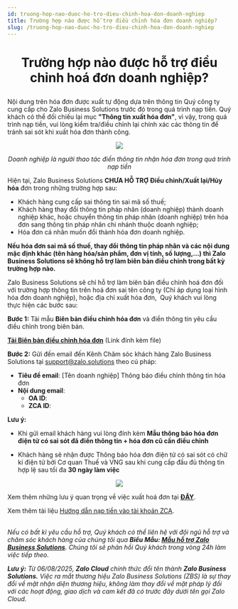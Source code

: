 ```yaml
---
id: truong-hop-nao-duoc-ho-tro-dieu-chinh-hoa-don-doanh-nghiep
title: Trường hợp nào được hỗ trợ điều chỉnh hóa đơn doanh nghiệp?
slug: /truong-hop-nao-duoc-ho-tro-dieu-chinh-hoa-don-doanh-nghiep
---
```


# <p align="center">Trường hợp nào được hỗ trợ điều chỉnh hoá đơn doanh nghiệp?</p>


Nội dung trên hóa đơn được xuất tự động dựa trên thông tin Quý công ty cung cấp cho Zalo Business Solutions trước đó trong quá trình nạp tiền. Quý khách có thể đối chiếu lại mục **"Thông tin xuất hóa đơn"**, vì vậy, trong quá trình nạp tiền, vui lòng kiểm tra/điều chỉnh lại chính xác các thông tin để tránh sai sót khi xuất hóa đơn thành công.

<p align="center">
  <img src="https://stc-oa.zdn.vn/uploads/5630cdb5b02cf9dc09d97fe724f1a47b.jpg" />
</p>


_<p align="center">Doanh nghiệp là người thao tác điền thông tin nhận hóa đơn trong quá trình nạp tiền</p>_


Hiện tại, Zalo Business Solutions **CHƯA HỖ TRỢ Điều chỉnh/Xuất lại/Hủy hóa** đơn trong những trường hợp sau: 

*   Khách hàng cung cấp sai thông tin sai mã số thuế;
*   Khách hàng thay đổi thông tin pháp nhân (doanh nghiệp) thành doanh nghiệp khác, hoặc chuyển thông tin pháp nhân (doanh nghiệp) trên hóa đơn sang thông tin pháp nhân chi nhánh thuộc doanh nghiệp;
*   Hóa đơn cá nhân muốn đổi thành hóa đơn doanh nghiệp.

**Nếu hóa đơn sai mã số thuế, thay đổi thông tin pháp nhân và các nội dung mặc định khác (tên hàng hóa/sản phẩm, đơn vị tính, số lượng,...) thì Zalo Business Solutions sẽ không hỗ trợ làm biên bản điều chỉnh trong bất kỳ trường hợp nào.**

Zalo Business Solutions sẽ chỉ hỗ trợ làm biên bản điều chỉnh hoá đơn đối với trường hợp thông tin trên hoá đơn sai tên công ty (Chỉ áp dụng loại hình hóa đơn doanh nghiệp), hoặc địa chỉ xuất hóa đơn,  Quý khách vui lòng thực hiện các bước sau:

**Bước 1:** Tải mẫu **Biên bản điều chỉnh hóa đơn** và điền thông tin yêu cầu điều chỉnh trong biên bản.

[**Tải Biên bản điều chỉnh hóa đơn**](https://adtima.my.salesforce.com/sfc/p/#2w000002llxF/a/A70000002YxQ/eV8W2RY0Kyr0NdGao0_hmnLJz7wawtpFdpAhEK.9EBw) (Link đính kèm file)

**Bước 2:** Gửi đến email đến Kênh Chăm sóc khách hàng Zalo Business Solutions tại support@zalo.solutions theo cú pháp:
*   **Tiêu đề email**: [Tên doanh nghiệp] Thông báo điều chỉnh thông tin hóa đơn
*   **Nội dung email**:
    *   **OA ID**:
    *   **ZCA ID**:

**Lưu ý:** 

*   Khi gửi email khách hàng vui lòng đính kèm **Mẫu thông báo hóa đơn điện tử có sai sót đã điền thông tin + hóa đơn cũ cần điều chỉnh**
    
*   Khách hàng sẽ nhận được Thông báo hóa đơn điện tử có sai sót có chữ kí điện tử bởi Cơ quan Thuế và VNG sau khi cung cấp đầu đủ thông tin hợp lệ sau tối đa **30 ngày làm việc**
    
<p align="center">
  <img src="https://stc-oa.zdn.vn/uploads/2025/03/11/3762c20f165dd93d15234b9f2456601c.png" />
</p>

Xem thêm những lưu ý quan trọng về việc xuất hoá đơn tại [**ĐÂY**](https://zalo.cloud/blog/nhung-luu-y-quan-trong-ve-viec-xuat-hoa-don-tren-zalo-cloud/vvurkeybbvj7aa6r76).

Xem thêm tài liệu [Hướng dẫn nạp tiền vào tài khoản ZCA](https://zalo.cloud/blog/huong-dan-nap-tien-vao-tai-khoan-zalo-cloud-account-zca-/dbuegyjqepvn9gk79q).  
 

_Nếu có bất kì yêu cầu hỗ trợ, Quý khách có thể liên hệ với đội ngũ hỗ trợ và chăm sóc khách hàng của chúng tôi qua **Biểu Mẫu: [Mẫu hỗ trợ Zalo Business Solutions](https://go.zalo.me/SupportZBS )**. Chúng tôi sẽ phản hồi Quý khách trong vòng 24h làm việc tiếp theo._

_**Lưu ý:**_ _Từ 06/08/2025, **Zalo Cloud** chính thức đổi tên thành **Zalo Business Solutions.** Việc ra mắt thương hiệu Zalo Business Solutions (ZBS) là sự thay đổi về mặt nhận diện thương hiệu, không làm thay đổi về mặt pháp lý đối với các hoạt động, giao dịch và cam kết đã có trước đây dưới tên gọi Zalo Cloud._
